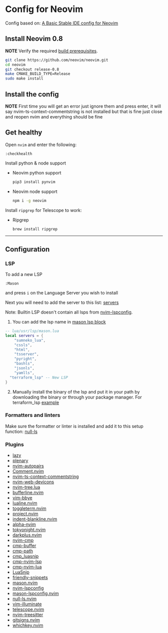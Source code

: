 # Config for Neovim

Config based on: [A Basic Stable IDE config for Neovim](https://github.com/LunarVim/nvim-basic-ide)

## Install Neovim 0.8

**NOTE** Verify the required [build prerequisites](https://github.com/neovim/neovim/wiki/Building-Neovim#build-prerequisites).

```sh
git clone https://github.com/neovim/neovim.git
cd neovim
git checkout release-0.8
make CMAKE_BUILD_TYPE=Release
sudo make install
```

## Install the config

**NOTE** First time you will get an error just ignore them and press enter, it will say nvim-ts-context-commentstring is not installed but that is fine just close and reopen nvim and everything should be fine

## Get healthy

Open `nvim` and enter the following:

```
:checkhealth
```

Install python & node support

-   Neovim python support

    ```sh
    pip3 install pynvim
    ```

-   Neovim node support

    ```sh
    npm i -g neovim
    ```

Install `ripgrep` for Telescope to work:

-   Ripgrep

    ```sh
    brew install ripgrep
    ```

---

## Configuration

### LSP

To add a new LSP

```
:Mason
```

and press `i` on the Language Server you wish to install

Next you will need to add the server to this list: [servers](https://github.com/LunarVim/nvim-basic-ide/blob/0e65f504f634026f5765ce6a092612d385d6306d/lua/user/lsp/mason.lua#L1)

Note: Builtin LSP doesn't contain all lsps from [nvim-lspconfig](https://github.com/neovim/nvim-lspconfig/blob/master/doc/server_configurations.md#terraform_lsp).

1. You can add the lsp name in [mason lsp block](https://github.com/LunarVim/nvim-basic-ide/blob/f03955dc1e5879164f9229d44d98ca81a948cbfb/lua/user/lsp/mason.lua#L1-L10)

```lua
-- lua/usr/lsp/mason.lua
local servers = {
	"sumneko_lua",
	"cssls",
	"html",
	"tsserver",
	"pyright",
	"bashls",
	"jsonls",
	"yamlls",
  "terraform_lsp" -- New LSP
}
```

2. Manually install the binary of the lsp and put it in your path by downloading the binary or through your package manager. For terraform_lsp [example](https://github.com/juliosueiras/terraform-lsp/releases)

### Formatters and linters

Make sure the formatter or linter is installed and add it to this setup function: [null-ls](https://github.com/LunarVim/nvim-basic-ide/blob/0e65f504f634026f5765ce6a092612d385d6306d/lua/user/lsp/null-ls.lua#L12)

### Plugins

-   [lazy](https://github.com/folke/lazy.nvim)
-   [plenary](https://github.com/nvim-lua/plenary.nvim)
-   [nvim-autopairs](https://github.com/windwp/nvim-autopairs)
-   [Comment.nvim](https://github.com/numToStr/Comment.nvim)
-   [nvim-ts-context-commentstring](https://github.com/JoosepAlviste/nvim-ts-context-commentstring)
-   [nvim-web-devicons](https://github.com/kyazdani42/nvim-web-devicons)
-   [nvim-tree.lua](https://github.com/kyazdani42/nvim-tree.lua)
-   [bufferline.nvim](https://github.com/akinsho/bufferline.nvim)
-   [vim-bbye](https://github.com/moll/vim-bbye)
-   [lualine.nvim](https://github.com/nvim-lualine/lualine.nvim)
-   [toggleterm.nvim](https://github.com/akinsho/toggleterm.nvim)
-   [project.nvim](https://github.com/ahmedkhalf/project.nvim)
-   [indent-blankline.nvim](https://github.com/lukas-reineke/indent-blankline.nvim)
-   [alpha-nvim](https://github.com/goolord/alpha-nvim)
-   [tokyonight.nvim](https://github.com/folke/tokyonight.nvim)
-   [darkplus.nvim](https://github.com/LunarVim/darkplus.nvim)
-   [nvim-cmp](https://github.com/hrsh7th/nvim-cmp)
-   [cmp-buffer](https://github.com/hrsh7th/cmp-buffer)
-   [cmp-path](https://github.com/hrsh7th/cmp-path)
-   [cmp_luasnip](https://github.com/saadparwaiz1/cmp_luasnip)
-   [cmp-nvim-lsp](https://github.com/hrsh7th/cmp-nvim-lsp)
-   [cmp-nvim-lua](https://github.com/hrsh7th/cmp-nvim-lua)
-   [LuaSnip](https://github.com/L3MON4D3/LuaSnip)
-   [friendly-snippets](https://github.com/rafamadriz/friendly-snippets)
-   [mason.nvim](https://github.com/williamboman/mason.nvim)
-   [nvim-lspconfig](https://github.com/neovim/nvim-lspconfig)
-   [mason-lspconfig.nvim](https://github.com/williamboman/mason-lspconfig.nvim)
-   [null-ls.nvim](https://github.com/jose-elias-alvarez/null-ls.nvim)
-   [vim-illuminate](https://github.com/RRethy/vim-illuminate)
-   [telescope.nvim](https://github.com/nvim-telescope/telescope.nvim)
-   [nvim-treesitter](https://github.com/nvim-treesitter/nvim-treesitter)
-   [gitsigns.nvim](https://github.com/lewis6991/gitsigns.nvim)
-   [whichkey.nvim](https://github.com/folke/which-key.nvim)
